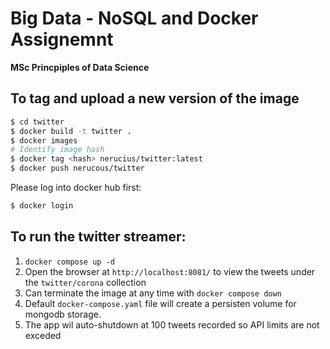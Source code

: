 # Big Data - NoSQL and Docker Assignemnt
**MSc Princpiples of Data Science**

## To tag and upload a new version of the image

```bash
$ cd twitter
$ docker build -t twitter .
$ docker images
# Identify image hash
$ docker tag <hash> nerucius/twitter:latest
$ docker push nerucous/twitter
```

Please log into docker hub first:
```bash
$ docker login
```

## To run the twitter streamer:

1. `docker compose up -d`
1. Open the browser at `http://localhost:8081/` to view the tweets under the `twitter/corona` collection
1. Can terminate the image at any time with `docker compose down`
1. Default `docker-compose.yaml` file will create a persisten volume for mongodb storage.
1. The app wil auto-shutdown at 100 tweets recorded so API limits are not exceded

